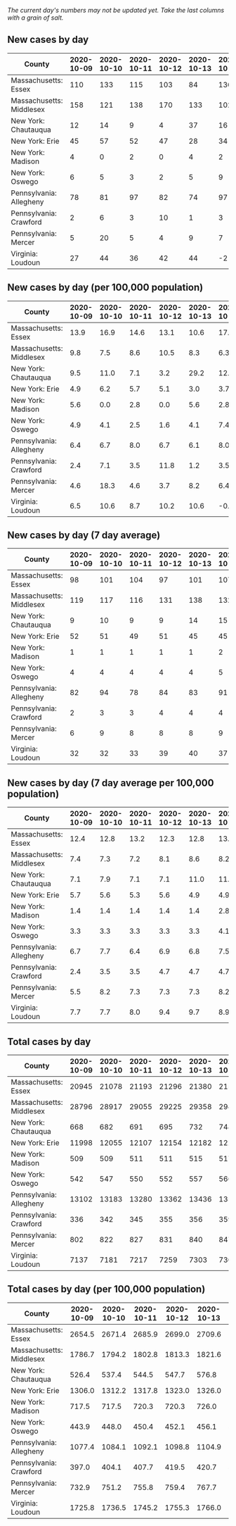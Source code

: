 _The current day's numbers may not be updated yet. Take the last columns with a grain of salt._
## New cases by day

| County | 2020-10-09 | 2020-10-10 | 2020-10-11 | 2020-10-12 | 2020-10-13 | 2020-10-14 | 2020-10-15 |
| --- | --- | --- | --- | --- | --- | --- | --- |
| Massachusetts: Essex | 110 | 133 | 115 | 103 | 84 | 136 | 103 |
| Massachusetts: Middlesex | 158 | 121 | 138 | 170 | 133 | 102 | 127 |
| New York: Chautauqua | 12 | 14 | 9 | 4 | 37 | 16 | 10 |
| New York: Erie | 45 | 57 | 52 | 47 | 28 | 34 | 53 |
| New York: Madison | 4 | 0 | 2 | 0 | 4 | 2 | 4 |
| New York: Oswego | 6 | 5 | 3 | 2 | 5 | 9 | 2 |
| Pennsylvania: Allegheny | 78 | 81 | 97 | 82 | 74 | 97 | 139 |
| Pennsylvania: Crawford | 2 | 6 | 3 | 10 | 1 | 3 | 7 |
| Pennsylvania: Mercer | 5 | 20 | 5 | 4 | 9 | 7 | 15 |
| Virginia: Loudoun | 27 | 44 | 36 | 42 | 44 | -2 | 116 |

## New cases by day (per 100,000 population)

| County | 2020-10-09 | 2020-10-10 | 2020-10-11 | 2020-10-12 | 2020-10-13 | 2020-10-14 | 2020-10-15 |
| --- | --- | --- | --- | --- | --- | --- | --- |
| Massachusetts: Essex | 13.9 | 16.9 | 14.6 | 13.1 | 10.6 | 17.2 | 13.1 |
| Massachusetts: Middlesex | 9.8 | 7.5 | 8.6 | 10.5 | 8.3 | 6.3 | 7.9 |
| New York: Chautauqua | 9.5 | 11.0 | 7.1 | 3.2 | 29.2 | 12.6 | 7.9 |
| New York: Erie | 4.9 | 6.2 | 5.7 | 5.1 | 3.0 | 3.7 | 5.8 |
| New York: Madison | 5.6 | 0.0 | 2.8 | 0.0 | 5.6 | 2.8 | 5.6 |
| New York: Oswego | 4.9 | 4.1 | 2.5 | 1.6 | 4.1 | 7.4 | 1.6 |
| Pennsylvania: Allegheny | 6.4 | 6.7 | 8.0 | 6.7 | 6.1 | 8.0 | 11.4 |
| Pennsylvania: Crawford | 2.4 | 7.1 | 3.5 | 11.8 | 1.2 | 3.5 | 8.3 |
| Pennsylvania: Mercer | 4.6 | 18.3 | 4.6 | 3.7 | 8.2 | 6.4 | 13.7 |
| Virginia: Loudoun | 6.5 | 10.6 | 8.7 | 10.2 | 10.6 | -0.5 | 28.1 |

## New cases by day (7 day average)

| County | 2020-10-09 | 2020-10-10 | 2020-10-11 | 2020-10-12 | 2020-10-13 | 2020-10-14 | 2020-10-15 |
| --- | --- | --- | --- | --- | --- | --- | --- |
| Massachusetts: Essex | 98 | 101 | 104 | 97 | 101 | 107 | 112 |
| Massachusetts: Middlesex | 119 | 117 | 116 | 131 | 138 | 132 | 136 |
| New York: Chautauqua | 9 | 10 | 9 | 9 | 14 | 15 | 15 |
| New York: Erie | 52 | 51 | 49 | 51 | 45 | 45 | 45 |
| New York: Madison | 1 | 1 | 1 | 1 | 1 | 2 | 2 |
| New York: Oswego | 4 | 4 | 4 | 4 | 4 | 5 | 5 |
| Pennsylvania: Allegheny | 82 | 94 | 78 | 84 | 83 | 91 | 93 |
| Pennsylvania: Crawford | 2 | 3 | 3 | 4 | 4 | 4 | 5 |
| Pennsylvania: Mercer | 6 | 9 | 8 | 8 | 8 | 9 | 9 |
| Virginia: Loudoun | 32 | 32 | 33 | 39 | 40 | 37 | 44 |

## New cases by day (7 day average per 100,000 population)

| County | 2020-10-09 | 2020-10-10 | 2020-10-11 | 2020-10-12 | 2020-10-13 | 2020-10-14 | 2020-10-15 |
| --- | --- | --- | --- | --- | --- | --- | --- |
| Massachusetts: Essex | 12.4 | 12.8 | 13.2 | 12.3 | 12.8 | 13.6 | 14.2 |
| Massachusetts: Middlesex | 7.4 | 7.3 | 7.2 | 8.1 | 8.6 | 8.2 | 8.4 |
| New York: Chautauqua | 7.1 | 7.9 | 7.1 | 7.1 | 11.0 | 11.8 | 11.8 |
| New York: Erie | 5.7 | 5.6 | 5.3 | 5.6 | 4.9 | 4.9 | 4.9 |
| New York: Madison | 1.4 | 1.4 | 1.4 | 1.4 | 1.4 | 2.8 | 2.8 |
| New York: Oswego | 3.3 | 3.3 | 3.3 | 3.3 | 3.3 | 4.1 | 4.1 |
| Pennsylvania: Allegheny | 6.7 | 7.7 | 6.4 | 6.9 | 6.8 | 7.5 | 7.6 |
| Pennsylvania: Crawford | 2.4 | 3.5 | 3.5 | 4.7 | 4.7 | 4.7 | 5.9 |
| Pennsylvania: Mercer | 5.5 | 8.2 | 7.3 | 7.3 | 7.3 | 8.2 | 8.2 |
| Virginia: Loudoun | 7.7 | 7.7 | 8.0 | 9.4 | 9.7 | 8.9 | 10.6 |

## Total cases by day

| County | 2020-10-09 | 2020-10-10 | 2020-10-11 | 2020-10-12 | 2020-10-13 | 2020-10-14 | 2020-10-15 |
| --- | --- | --- | --- | --- | --- | --- | --- |
| Massachusetts: Essex | 20945 | 21078 | 21193 | 21296 | 21380 | 21516 | 21619 |
| Massachusetts: Middlesex | 28796 | 28917 | 29055 | 29225 | 29358 | 29460 | 29587 |
| New York: Chautauqua | 668 | 682 | 691 | 695 | 732 | 748 | 758 |
| New York: Erie | 11998 | 12055 | 12107 | 12154 | 12182 | 12216 | 12269 |
| New York: Madison | 509 | 509 | 511 | 511 | 515 | 517 | 521 |
| New York: Oswego | 542 | 547 | 550 | 552 | 557 | 566 | 568 |
| Pennsylvania: Allegheny | 13102 | 13183 | 13280 | 13362 | 13436 | 13533 | 13672 |
| Pennsylvania: Crawford | 336 | 342 | 345 | 355 | 356 | 359 | 366 |
| Pennsylvania: Mercer | 802 | 822 | 827 | 831 | 840 | 847 | 862 |
| Virginia: Loudoun | 7137 | 7181 | 7217 | 7259 | 7303 | 7301 | 7417 |

## Total cases by day (per 100,000 population)

| County | 2020-10-09 | 2020-10-10 | 2020-10-11 | 2020-10-12 | 2020-10-13 | 2020-10-14 | 2020-10-15 |
| --- | --- | --- | --- | --- | --- | --- | --- |
| Massachusetts: Essex | 2654.5 | 2671.4 | 2685.9 | 2699.0 | 2709.6 | 2726.9 | 2739.9 |
| Massachusetts: Middlesex | 1786.7 | 1794.2 | 1802.8 | 1813.3 | 1821.6 | 1827.9 | 1835.8 |
| New York: Chautauqua | 526.4 | 537.4 | 544.5 | 547.7 | 576.8 | 589.4 | 597.3 |
| New York: Erie | 1306.0 | 1312.2 | 1317.8 | 1323.0 | 1326.0 | 1329.7 | 1335.5 |
| New York: Madison | 717.5 | 717.5 | 720.3 | 720.3 | 726.0 | 728.8 | 734.4 |
| New York: Oswego | 443.9 | 448.0 | 450.4 | 452.1 | 456.1 | 463.5 | 465.2 |
| Pennsylvania: Allegheny | 1077.4 | 1084.1 | 1092.1 | 1098.8 | 1104.9 | 1112.9 | 1124.3 |
| Pennsylvania: Crawford | 397.0 | 404.1 | 407.7 | 419.5 | 420.7 | 424.2 | 432.5 |
| Pennsylvania: Mercer | 732.9 | 751.2 | 755.8 | 759.4 | 767.7 | 774.1 | 787.8 |
| Virginia: Loudoun | 1725.8 | 1736.5 | 1745.2 | 1755.3 | 1766.0 | 1765.5 | 1793.5 |
